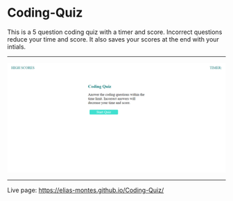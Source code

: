 # Coding-Quiz
This is a 5 question coding quiz with a timer and score. Incorrect questions reduce your time and score. It also saves your scores at the end with your intials.

---

![](./Images/Coding%20quiz%20pic.png)

---

Live page: https://elias-montes.github.io/Coding-Quiz/